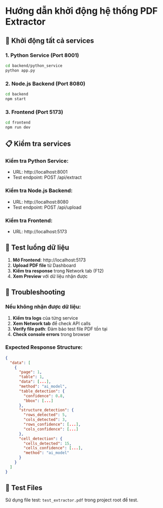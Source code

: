 # Hướng dẫn khởi động hệ thống PDF Extractor

## 🚀 Khởi động tất cả services

### 1. Python Service (Port 8001)
```bash
cd backend/python_service
python app.py
```

### 2. Node.js Backend (Port 8080)
```bash
cd backend
npm start
```

### 3. Frontend (Port 5173)
```bash
cd frontend
npm run dev
```

## 📋 Kiểm tra services

### Kiểm tra Python Service:
- URL: http://localhost:8001
- Test endpoint: POST /api/extract

### Kiểm tra Node.js Backend:
- URL: http://localhost:8080
- Test endpoint: POST /api/upload

### Kiểm tra Frontend:
- URL: http://localhost:5173

## 🧪 Test luồng dữ liệu

1. **Mở Frontend**: http://localhost:5173
2. **Upload PDF file** từ Dashboard
3. **Kiểm tra response** trong Network tab (F12)
4. **Xem Preview** với dữ liệu nhận được

## 🐛 Troubleshooting

### Nếu không nhận được dữ liệu:

1. **Kiểm tra logs** của từng service
2. **Xem Network tab** để check API calls
3. **Verify file path**: Đảm bảo test file PDF tồn tại
4. **Check console errors** trong browser

### Expected Response Structure:
```json
{
  "data": [
    {
      "page": 1,
      "table": 1,
      "data": [...],
      "method": "ai_model",
      "table_detection": {
        "confidence": 0.8,
        "bbox": [...]
      },
      "structure_detection": {
        "rows_detected": 5,
        "cols_detected": 3,
        "rows_confidence": [...],
        "cols_confidence": [...]
      },
      "cell_detection": {
        "cells_detected": 15,
        "cells_confidence": [...],
        "method": "ai_model"
      }
    }
  ]
}
```

## 📁 Test Files

Sử dụng file test: `test_extractor.pdf` trong project root để test.
